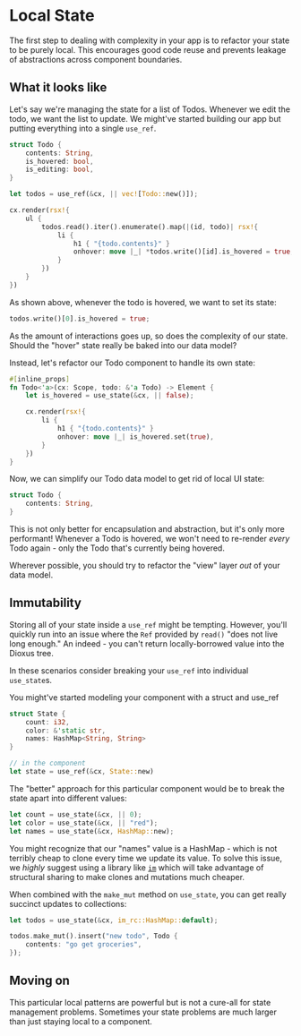 # Local State

The first step to dealing with complexity in your app is to refactor your state to be purely local. This encourages good code reuse and prevents leakage of abstractions across component boundaries.

## What it looks like

Let's say we're managing the state for a list of Todos. Whenever we edit the todo, we want the list to update. We might've started building our app but putting everything into a single `use_ref`.

```rust
struct Todo {
    contents: String,
    is_hovered: bool,
    is_editing: bool,
}

let todos = use_ref(&cx, || vec![Todo::new()]);

cx.render(rsx!{
    ul {
        todos.read().iter().enumerate().map(|(id, todo)| rsx!{
            li {
                h1 { "{todo.contents}" }
                onhover: move |_| *todos.write()[id].is_hovered = true;
            }
        })
    }
})
```

As shown above, whenever the todo is hovered, we want to set its state:

```rust
todos.write()[0].is_hovered = true;
```

As the amount of interactions goes up, so does the complexity of our state. Should the "hover" state really be baked into our data model?

Instead, let's refactor our Todo component to handle its own state:

```rust
#[inline_props]
fn Todo<'a>(cx: Scope, todo: &'a Todo) -> Element {
    let is_hovered = use_state(&cx, || false);

    cx.render(rsx!{
        li {
            h1 { "{todo.contents}" }
            onhover: move |_| is_hovered.set(true),
        }
    })
}
```

Now, we can simplify our Todo data model to get rid of local UI state:

```rust
struct Todo {
    contents: String,
}
```

This is not only better for encapsulation and abstraction, but it's only more performant! Whenever a Todo is hovered, we won't need to re-render *every* Todo again - only the Todo that's currently being hovered.


Wherever possible, you should try to refactor the "view" layer *out* of your data model.

## Immutability

Storing all of your state inside a `use_ref` might be tempting. However, you'll quickly run into an issue where the `Ref` provided by `read()` "does not live long enough." An indeed - you can't return locally-borrowed value into the Dioxus tree.

In these scenarios consider breaking your `use_ref` into individual `use_state`s.

You might've started modeling your component with a struct and use_ref

```rust
struct State {
    count: i32,
    color: &'static str,
    names: HashMap<String, String>
}

// in the component
let state = use_ref(&cx, State::new)
```

The "better" approach for this particular component would be to break the state apart into different values:

```rust
let count = use_state(&cx, || 0);
let color = use_state(&cx, || "red");
let names = use_state(&cx, HashMap::new);
```

You might recognize that our "names" value is a HashMap - which is not terribly cheap to clone every time we update its value. To solve this issue, we *highly* suggest using a library like [`im`](https://crates.io/crates/im) which will take advantage of structural sharing to make clones and mutations much cheaper.

When combined with the `make_mut` method on `use_state`, you can get really succinct updates to collections:

```rust
let todos = use_state(&cx, im_rc::HashMap::default);

todos.make_mut().insert("new todo", Todo {
    contents: "go get groceries",
});
```

## Moving on

This particular local patterns are powerful but is not a cure-all for state management problems. Sometimes your state problems are much larger than just staying local to a component.



